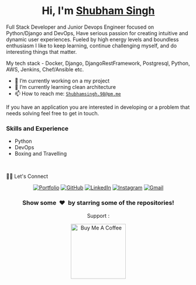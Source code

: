 <h1 align="center">
Hi, I'm <a href = https://Shubham.github.io/> Shubham Singh</a>
  </h1>
  Full Stack Developer and Junior Devops Engineer focused on Python/Django and DevOps, Have serious passion for creating intuitive and dynamic user experiences. Fueled by high energy levels and boundless enthusiasm I like to keep learning, continue challenging myself, and do interesting things that matter.

My tech stack - Docker, Django, DjangoRestFramework, Postgresql, Python, AWS, Jenkins, Chef/Ansible etc.

- 🔭 I’m currently working on a my project
- 🌱 I’m currently learning clean architecture
- 📫 How to reach me: <a href = https://mail.google.com/mail/>`Shubhamsingh.98@pm.me`</a>

If you have an application you are interested in developing or a problem that needs solving feel free to get in touch.


### Skills and Experience

- Python
- DevOps
- Boxing and Travelling

<br>
<!-- https://github.com/sisodiya2421 -->

🙋‍♀️ Let's Connect

<p align="center">
	<a href="https://Shubhhaamsingh.github.io/Portfolio1/" target="_blank"><img src="https://img.icons8.com/bubbles/50/000000/web.png" alt="Portfolio"/></a>
	<a href="https://github.com/Shubhhaamsingh" target="_blank"><img src="https://img.icons8.com/bubbles/50/000000/github.png" alt="GitHub"/></a>
	<a href="https://www.linkedin.com/in/shubhamsingh-98/" target="_blank"><img src="https://img.icons8.com/bubbles/50/000000/linkedin.png" alt="LinkedIn"/></a>
	<a href="https://www.instagram.com/Shubhhaamsingh/" target="_blank"><img src="https://img.icons8.com/bubbles/50/000000/instagram.png" alt="Instagram"/></a>
	<a href="mailto:Shubham0000189@gmail.com" target="_blank"><img src="https://img.icons8.com/bubbles/50/000000/gmail.png" alt="Gmail"/></a>
</p>
<!-- [![Top Langs](https://github-readme-stats.vercel.app/api/top-langs/?username=Shubhamsingh&layout=compact)](https://github.com/anuraghazra/github-readme-stats) -->
<div align="center">
<h3 align="center">Show some &nbsp;❤️&nbsp; by starring some of the repositories!</h3>
 
  Support :

<a href="https://www.buymeacoffee.com/Shubhhaamsingh" target="_blank"><img src="https://cdn.buymeacoffee.com/buttons/v2/default-red.png" alt="Buy Me A Coffee" width="150" ></a>

<!--[website]: -->

[linkedin]: https://www.linkedin.com/in/Shubhamsingh-98
